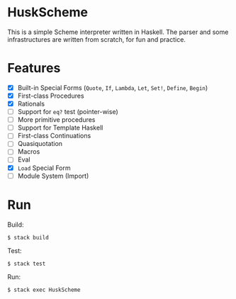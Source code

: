 # HuskScheme
This is a simple Scheme interpreter written in Haskell. The parser and some infrastructures are written from scratch, for fun and practice.

# Features

- [x] Built-in Special Forms (`Quote`, `If`, `Lambda`, `Let`, `Set!`, `Define`, `Begin`)
- [x] First-class Procedures
- [x] Rationals
- [ ] Support for `eq?` test (pointer-wise)
- [ ] More primitive procedures
- [ ] Support for Template Haskell
- [ ] First-class Continuations
- [ ] Quasiquotation
- [ ] Macros
- [ ] Eval
- [x] `Load` Special Form
- [ ] Module System (Import)

# Run

Build:
```shell
$ stack build
```

Test:
```shell
$ stack test
```

Run:
```shell
$ stack exec HuskScheme
```
